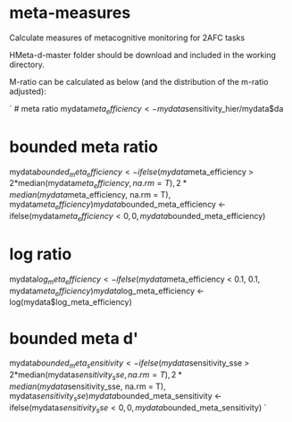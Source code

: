 # meta-measures
Calculate measures of metacognitive monitoring for 2AFC tasks

HMeta-d-master folder should be download and included in the working directory.

M-ratio can be calculated as below (and the distribution of the m-ratio adjusted):

` # meta ratio
mydata$meta_efficiency <- mydata$sensitivity_hier/mydata$da

# bounded meta ratio
mydata$bounded_meta_efficiency <- ifelse(mydata$meta_efficiency > 2*median(mydata$meta_efficiency, na.rm = T), 2*median(mydata$meta_efficiency, na.rm = T), mydata$meta_efficiency)
mydata$bounded_meta_efficiency <- ifelse(mydata$meta_efficiency < 0, 0, mydata$bounded_meta_efficiency)

# log ratio
mydata$log_meta_efficiency <- ifelse(mydata$meta_efficiency < 0.1, 0.1, mydata$meta_efficiency )
mydata$log_meta_efficiency <- log(mydata$log_meta_efficiency)

# bounded meta d'
mydata$bounded_meta_sensitivity <- ifelse(mydata$sensitivity_sse > 2*median(mydata$sensitivity_sse, na.rm = T), 2*median(mydata$sensitivity_sse, na.rm = T), mydata$sensitivity_sse)
mydata$bounded_meta_sensitivity <- ifelse(mydata$sensitivity_sse < 0, 0, mydata$bounded_meta_sensitivity)
`
